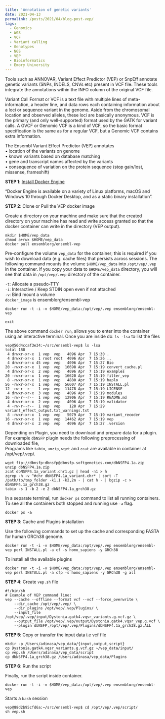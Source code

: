 ```yaml
---
title: 'Annotation of genetic variants'
date: 2021-04-13
permalink: /posts/2021/04/blog-post-vep/
tags:
  - Genomics
  - WGS
  - VCF 
  - Variant calling
  - Genotypes
  - NGS 
  - VEP
  - Bioinformatics 
  - Emory University
---
```

Tools such as ANNOVAR, Variant Effect Predictor (VEP) or SnpEff annotate genetic variants (SNPs, INDELS, CNVs etc) present in VCF file. These tools integrate the annotations within the INFO column of the original VCF file.  

Variant Call Format or VCF is a text file with multiple lines of meta-information, a header line, and data rows each containing information about a loci or sequence variant in the genome. Aside from the chromosomal location and observed alleles, these loci are basically anonymous. VCF is the primary (and only well-supported) format used by the GATK for variant calls. A GVCF or Genomic VCF is a kind of VCF, so the basic format specification is the same as for a regular VCF, but a Genomic VCF contains extra information.  

The Ensembl Variant Effect Predictor (VEP) annotates  
• location of the variants on genome  
• known variants based on database matching  
• gene and transcript names affected by the variants  
• consequence of variation on the protein sequence (stop gain/lost, missense, frameshift)  

**STEP 1**: [Install Docker Engine](https://docs.docker.com/engine/install/)  

“Docker Engine is available on a variety of Linux platforms, macOS and Windows 10 through Docker Desktop, and as a static binary installation”.  

**STEP 2**: Clone or Pull the VEP docker image  
  
Create a directory on your machine and make sure that the created directory on your machine has read and write access granted so that the docker container can write in the directory (VEP output).  

```
mkdir $HOME/vep_data
chmod a+rwx $HOME/vep_data    
docker pull ensemblorg/ensembl-vep   
```  

Pre-configure the volume `vep_data` for the container; this is required if you wish to download data (e.g. cache files) that persists across sessions. The following command  mounts the volume `$HOME/vep_data` into `/opt/vep/.vep` in the container. If you copy your data to `$HOME/vep_data` directory, you will see that data in `/opt/vep/.vep` directory of the container.  
  
`-t`: Allocate a pseudo-TTY  
`-i`: Interactive / Keep STDIN open even if not attached  
`-v`: Bind mount a volume  
`docker_image` is ensemblorg/ensembl-vep 

```  
docker run -t -i -v $HOME/vep_data:/opt/vep/.vep ensemblorg/ensembl-vep  

exit  
```  

The above command `docker run`, allows you to enter into the container using an interactive terminal. Once you are inside do: `ls -lsa` to list the files  
```
vep@56d4ccaf3e34:~/src/ensembl-vep$ ls -lsa
total 188
 4 drwxr-xr-x  1 vep  vep   4096 Apr  7 15:30 .
 4 drwxr-xr-x  1 root root  4096 Apr  7 15:26 ..
 4 drwxr-xr-x 45 vep  vep   4096 Apr  7 15:27 Bio
20 -rwxr-xr-x  1 vep  vep  16698 Apr  7 15:19 convert_cache.pl
 4 drwxr-xr-x  2 vep  vep   4096 Apr  7 15:19 examples
20 -rwxr-xr-x  1 vep  vep  16620 Apr  7 15:19 filter_vep
 8 -rwxr-xr-x  1 vep  vep   4880 Apr  7 15:19 haplo
56 -rwxr-xr-x  1 vep  vep  56607 Apr  7 15:19 INSTALL.pl
12 -rw-r--r--  1 vep  vep  11478 Apr  7 15:19 LICENSE
 4 drwxr-xr-x  3 vep  vep   4096 Apr  7 15:19 modules
16 -rw-r--r--  1 vep  vep  12906 Apr  7 15:19 README.md
 4 drwxr-xr-x  2 vep  vep   4096 Apr  7 15:19 validator
 4 -rw-r--r--  1 vep  vep    128 Apr  7 15:29 variant_effect_output.txt_warnings.txt
 8 -rwxr-xr-x  1 vep  vep   5079 Apr  7 15:19 variant_recoder
16 -rwxr-xr-x  1 vep  vep  14462 Apr  7 15:19 vep
 4 drwxr-xr-x  2 vep  vep   4096 Apr  7 15:27 .version
```

Depending on Plugin, you need to download and prepare data for a plugin.  
For example `dbNSFP` plugin needs the following preprocessing of downloaded file,    
Programs like `tabix`, `unzip`, `wget` and `zcat` are available in container at /opt/vep/.vep/. 

```  
wget ftp://dbnsfp:dbnsfp@dbnsfp.softgenetics.com/dbNSFP4.1a.zip
unzip dbNSFP4.1a.zip
zcat dbNSFP4.1a_variant.chr1.gz | head -n1 > h
zgrep -h -v ^#chr dbNSFP4.1a_variant.chr* | sort -T /path/to/tmp_folder -k1,1 -k2,2n - | cat h - | bgzip -c > dbNSFP4.1a_grch38.gz
tabix -s 1 -b 2 -e 2 dbNSFP4.1a_grch38.gz
```  

In a separate terminal, run `docker ps` command to list all running containers. To see all the containers both stopped and running use `-a` flag.  

```
docker ps -a
```

**STEP 3**: Cache and Plugins installation  

Use the following commands to set up the cache and corresponding FASTA for human GRCh38 genome.  

```
docker run -t -i -v $HOME/vep_data:/opt/vep/.vep ensemblorg/ensembl-vep perl INSTALL.pl -a cf -s homo_sapiens -y GRCh38
```

To install all the available plugins  

```
docker run -t -i -v $HOME/vep_data:/opt/vep/.vep ensemblorg/ensembl-vep perl INSTALL.pl -a cfp -s homo_sapiens -y GRCh38 -g all
```  

**STEP 4**: Create `vep.sh` file  

```
#!/bin/sh
# Example of VEP command line:
vep --cache --offline --format vcf --vcf --force_overwrite \
	--dir_cache /opt/vep/.vep/ \
	--dir_plugins /opt/vep/.vep/Plugins/ \
	--input_file /opt/vep/.vep/input/Dystonia.gatk4.vqsr_variants.g.vcf.gz \
	--output_file /opt/vep/.vep/output/Dystonia.gatk4.vqsr_vep.g.vcf \
	--plugin dbNSFP,/opt/vep/.vep/Plugins/dbNSFP4.1a_grch38.gz,ALL
```

**STEP 5**: Copy or transfer the input data i.e vcf file

```
mkdir -p /Users/adinasa/vep_data/{input,output,script}
cp Dystonia.gatk4.vqsr_variants.g.vcf.gz ~/vep_data/input/
cp vep.sh /Users/adinasa/vep_data/script
cp dbNSFP4.1a_grch38.gz /Users/adinasa/vep_data/Plugins 
```

**STEP 6**: Run the script  

Finally, run the script inside container.  
```
docker run -t -i -v $HOME/vep_data:/opt/vep/.vep ensemblorg/ensembl-vep
```  

Starts a `bash` session  
```
vep@88d2b95cfd6a:~/src/ensembl-vep$ cd /opt/vep/.vep/script/
sh vep.sh
```  
